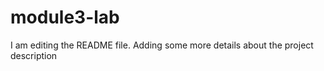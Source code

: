 
# module3-lab
I am editing the README file. Adding some more details about the project description
